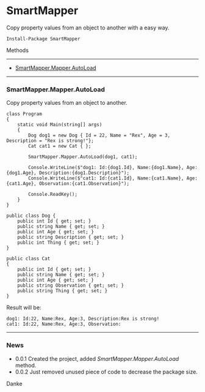 # SmartMapper
Copy property values from an object to another with a easy way.
  
```
Install-Package SmartMapper
```  
  
Methods
  
-------  
  
- [SmartMapper.Mapper.AutoLoad](#smartmappermapperautoload)  
  
---  
### SmartMapper.Mapper.AutoLoad  

Copy property values from an object to another.  
  
```
class Program
{
    static void Main(string[] args)
    {
        Dog dog1 = new Dog { Id = 22, Name = "Rex", Age = 3, Description = "Rex is strong!"};
        Cat cat1 = new Cat { };

        SmartMapper.Mapper.AutoLoad(dog1, cat1);

        Console.WriteLine($"dog1: Id:{dog1.Id}, Name:{dog1.Name}, Age:{dog1.Age}, Description:{dog1.Description}");
        Console.WriteLine($"cat1: Id:{cat1.Id}, Name:{cat1.Name}, Age:{cat1.Age}, Observation:{cat1.Observation}");

        Console.ReadKey();
    }
}

public class Dog {
    public int Id { get; set; }
    public string Name { get; set; }
    public int Age { get; set; }
    public string Description { get; set; }
    public int Thing { get; set; }
}

public class Cat
{
    public int Id { get; set; }
    public string Name { get; set; }
    public int Age { get; set; }
    public string Observation { get; set; }
    public string Thing { get; set; }
}
```  
Result will be:
```
dog1: Id:22, Name:Rex, Age:3, Description:Rex is strong!
cat1: Id:22, Name:Rex, Age:3, Observation:
```
---
  
### News  
    
- 0.0.1 Created the project, added *SmartMapper.Mapper.AutoLoad* method.  
- 0.0.2 Just removed unused piece of code to decrease the package size.  
  
Danke  
  